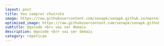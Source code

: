```yaml
---
layout: post
title: Vou comprar chucrute
image: https://raw.githubusercontent.com/senapk/senapk.github.io/master/base/000/img.jpg
optimized_image: https://raw.githubusercontent.com/senapk/senapk.github.io/master/base/.thumb/000/01.jpg
subtitle: @qxcode <br> vai ser demais
description: @qxcode <br> vai ser demais
category: repeticao
---
```

<!-- DON'T EDIT THIS FILE, GENERATED BY SCRIPT -->
<!-- DON'T EDIT THIS FILE, GENERATED BY SCRIPT -->
<!-- DON'T EDIT THIS FILE, GENERATED BY SCRIPT -->
<!-- DON'T EDIT THIS FILE, GENERATED BY SCRIPT -->
<!-- DON'T EDIT THIS FILE, GENERATED BY SCRIPT -->

